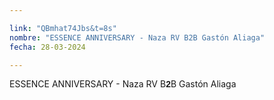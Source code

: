 ```yaml
---

link: "QBmhat74Jbs&t=8s"
nombre: "ESSENCE ANNIVERSARY - Naza RV B2B Gastón Aliaga"
fecha: 28-03-2024

---
```



ESSENCE ANNIVERSARY - Naza RV B<strong style="font-family: Arial, sans-serif;">2</strong>B Gastón Aliaga